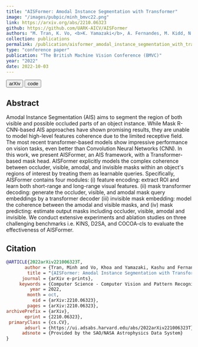 ```yaml
---
title: "AISFormer: Amodal Instance Segmentation with Transformer"
image: "/images/pubpic/minh_bmvc22.png"
link: https://arxiv.org/abs/2210.06323
github: https://github.com/UARK-AICV/AISFormer
authors: "M. Tran, K. Vo, <b>K. Yamazaki</b>, A. Fernandes, M. Kidd, N. Le"
collection: publications
permalink: /publication/aisformer_amodal_instance_segmentation_with_transformer
type: "conference paper"
publication: "The British Machine Vision Conference (BMVC)"
year: "2022"
date: 2022-10-03
---
```

<button class="btn btn-round btn-sm btn-ghost-blue" onclick="location.href='https://arxiv.org/abs/2210.06323'">arXiv</button> <button class="btn btn-round btn-sm btn-ghost-blue" onclick="location.href='https://github.com/UARK-AICV/AISFormer'">code</button>

## Abstract
Amodal Instance Segmentation (AIS) aims to segment the region of both visible and possible occluded parts of an object instance. While Mask R-CNN-based AIS approaches have shown promising results, they are unable to model high-level features coherence due to the limited receptive field. The most recent transformer-based models show impressive performance on vision tasks, even better than Convolution Neural Networks (CNN). In this work, we present AISFormer, an AIS framework, with a Transformer-based mask head. AISFormer explicitly models the complex coherence between occluder, visible, amodal, and invisible masks within an object's regions of interest by treating them as learnable queries. Specifically, AISFormer contains four modules: (i) feature encoding: extract ROI and learn both short-range and long-range visual features. (ii) mask transformer decoding: generate the occluder, visible, and amodal mask query embeddings by a transformer decoder (iii) invisible mask embedding: model the coherence between the amodal and visible masks, and (iv) mask predicting: estimate output masks including occluder, visible, amodal and invisible. We conduct extensive experiments and ablation studies on three challenging benchmarks i.e. KINS, D2SA, and COCOA-cls to evaluate the effectiveness of AISFormer. 
## Citation
```bibtex
@ARTICLE{2022arXiv221006323T,
       author = {Tran, Minh and Vo, Khoa and Yamazaki, Kashu and Fernandes, Arthur and Kidd, Michael and Le, Ngan},
        title = "{AISFormer: Amodal Instance Segmentation with Transformer}",
      journal = {arXiv e-prints},
     keywords = {Computer Science - Computer Vision and Pattern Recognition},
         year = 2022,
        month = oct,
          eid = {arXiv:2210.06323},
        pages = {arXiv:2210.06323},
archivePrefix = {arXiv},
       eprint = {2210.06323},
 primaryClass = {cs.CV},
       adsurl = {https://ui.adsabs.harvard.edu/abs/2022arXiv221006323T},
      adsnote = {Provided by the SAO/NASA Astrophysics Data System}
}

```
